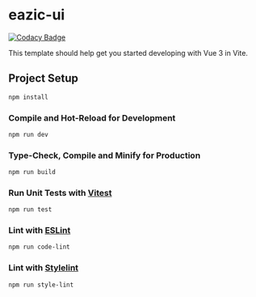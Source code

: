 # eazic-ui
[![Codacy Badge](https://app.codacy.com/project/badge/Grade/9f455d24595f42e6bdc1295cc4ea6240)](https://app.codacy.com/gh/ginger-sharks/eazic-ui/dashboard?utm_source=gh&utm_medium=referral&utm_content=&utm_campaign=Badge_grade)

This template should help get you started developing with Vue 3 in Vite.

## Project Setup

```sh
npm install
```

### Compile and Hot-Reload for Development

```sh
npm run dev
```

### Type-Check, Compile and Minify for Production

```sh
npm run build
```

### Run Unit Tests with [Vitest](https://vitest.dev/)

```sh
npm run test
```

### Lint with [ESLint](https://eslint.org/)

```sh
npm run code-lint
```

### Lint with [Stylelint](https://stylelint.io/)

```sh
npm run style-lint
```
